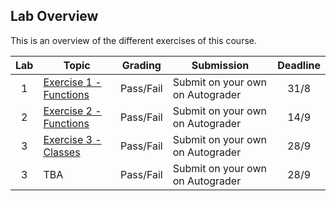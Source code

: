 ## Lab Overview

This is an overview of the different exercises of this course.

| Lab | Topic                                                                                  | Grading   | Submission         | Deadline | 
|:---:|----------------------------------------------------------------------------------------|-----------|--------------------|:--------:|
| 1   | [Exercise 1 - Functions](https://github.com/uis-prepcourse-test/assignments/tree/master/exercise1)   	| Pass/Fail | Submit on your own on Autograder |  31/8    |
| 2   | [Exercise 2 - Functions](https://github.com/uis-prepcourse-test/assignments/tree/master/exercise2)  	| Pass/Fail | Submit on your own on Autograder |  14/9    |
| 3   | [Exercise 3 - Classes](https://github.com/uis-prepcourse-test/assignments/tree/master/exercise3)    	| Pass/Fail | Submit on your own on Autograder |  28/9    |
| 3   | TBA     	| Pass/Fail | Submit on your own on Autograder |  28/9    |
